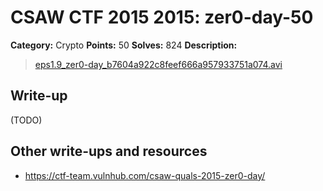 # CSAW CTF 2015 2015: zer0-day-50

**Category:** Crypto
**Points:** 50
**Solves:** 824
**Description:**

> [eps1.9_zer0-day_b7604a922c8feef666a957933751a074.avi](eps1.9_zer0-day_b7604a922c8feef666a957933751a074.avi)


## Write-up

(TODO)

## Other write-ups and resources

* <https://ctf-team.vulnhub.com/csaw-quals-2015-zer0-day/>
